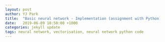 ```yaml
---
layout: post
author: YJ Park
title:  "Basic neural network - Implementation (assignment with Python)"
date:   2019-06-09 10:50:00 +1000
categories: jekyll update
tags: neural network, vectorisation, neural network python code
---
```

<head>
	<!-- Global site tag (gtag.js) - Google Analytics -->
	<script async src="https://www.googletagmanager.com/gtag/js?id=UA-127453746-1"></script>
	<script>
		  window.dataLayer = window.dataLayer || [];
		  function gtag(){dataLayer.push(arguments);}
		  gtag('js', new Date());

		  gtag('config', 'UA-127453746-1');
	</script>
</head>

In this post, I will go through how a basic neural network with one hidden layer can be implemented with its vectorisation.
This is Part 2 of the basic neural network series so if you are interested in the mathematics involved in neural networks, you can have a look at [Part 1](http://yjpark.me/blog/jekyll/update/2019/06/09/basic-neural-network-part1.html).

The data set used in this NN example is based on [THE MNIST DATABASE of handwritten digits](http://yann.lecun.com/exdb/mnist/).

## Basic points of this NN implementation
The implementation of the neural network is done through matrix calculation for each batch. 

While an element-wise multiplication is used in some cases, a dot product is mainly utilised during the forward and backpropagation process where two examples in a batch need to be multiplied and added together.

With the MNIST data set, input matrix’s first dimension is a batch size (e.g. default batch size used is 20 in MNIST). Input matrix’s second dimension is 784 (28x28) representing pixels to make up a digit. The example of the input can be visualised by using the “visualise_individual_data” function in the source code below, displaying the digit in a plot as follow.


![An example of the input data](../../../../../../assets/images/Example_of_the_input_data.png)

{% highlight  Python%}
#utility function to visualise a csv row into a digit
def visualise_individual_data(data):
    img_sz = 28
    img_index = 20
    image = data[img_index,:]
    im_sq = np.reshape(image, (img_sz, img_sz))
    plt.imshow(im_sq, cmap='Greys', interpolation='nearest')
    plt.show()
{% endhighlight %}

Output matrix’s first dimension is also a batch size. Output matrix’s second dimension is the number of classes/labels (i.e. 10 digits in MNIST).

Input values are shuffled so that different digit numbers can be mixed within a training batch. However, a testing set does not get shuffled. Without standardising input values, the learning process is too slow. Thus, input values are standardised around mean 0.0 and standard deviation 1.0 for each batch prior to forwarding through the network.

Two loss functions are implemented: Quadratic cost function and Cross entropy cost function to compare the performance between two.

Similarly, without standardising weights and biases, the learning process is tedious. Therefore, random weights and biases are initialised with mean 0.0 and standard deviation 1.0. To aim for a better initialisation, [Kaiming initialisation](https://arxiv.org/abs/1502.01852) is implemented by multiplying √(2/(input size)) to the random initialisation. The comparison of the performance is listed in the result section.

A function to reduce the learning rate as the epoch increases is implemented to ensure that the gradient steps are reduced when it is closer to the optimum. Output labels are vectorized through an one-hot encoding method to compare it with the prediction and obtain accuracy.

## The implementation of NN class
The NN class is implemented with:
1. Forward function;
2. Backward function (backpropagation);
3. Random and Kaiming initialisation of weights and biases; and
4. Quadratic and Cross Entropy cost function;

### Forward function of NN class
As this NN class consists of only one hidden layer and one output layer, a forward function is quite straight forward.

![Forward formula](../../../../../../assets/images/Forward_formula.PNG)

{% highlight  Python%}
#main function - forward implemented with vectorisation
def forward(self, x):
    #hidden layer
    self.neth = np.dot(x, self.w1.T) + np.dot(self.b, self.b1.T)
    self.outh = self.sigmoid(self.neth)
    #output layer
    self.neto = np.dot(self.outh, self.w2.T) + np.dot(self.b, self.b2.T)
    self.y_hat = self.sigmoid(self.neto)
{% endhighlight %}

Activation function in this case is a sigmoid function:

![Sigmoid formula](../../../../../../assets/images/Example_of_sigmoid.PNG)

{% highlight  Python%}
#sigmoid activation
def sigmoid(self, x):
    return 1 / (1+np.exp(-x))
{% endhighlight %}

### Backward function (backpropagation) of NN class
Backpropagation uses a chain rule to step backward and adjusts weights and biases of the current NN layers.
The example of the chain rule implemented is:

![Example_backprop](../../../../../../assets/images/Example_of_backprop.png)

When the formula is implemented with codes, it does not look too bad.

{% highlight  Python%}
#main function - back propagation implemented with vectorisation
def backward(self, x, y, lr):
    #last batch may have lesser samples than the specified batch size
    d_w2 = np.dot(self.outh.T, ((1/x.shape[0]) * (self.y_hat - y) * self.d_sigmoid(self.y_hat)))
    d_b2 = np.dot(self.b.T, ((1/x.shape[0]) * (self.y_hat - y) * self.d_sigmoid(self.y_hat)))
    d_w1 = np.dot(x.T, (np.dot((1/x.shape[0])  * (self.y_hat - y) * self.d_sigmoid(self.y_hat), self.w2) *
             self.d_sigmoid(self.outh)))
    d_b1 = np.dot(self.b.T, (np.dot((1/x.shape[0])  * (self.y_hat - y) * self.d_sigmoid(self.y_hat), self.w2) *
             self.d_sigmoid(self.outh)))
    #update the weights with a learning rate
    self.w1 -= lr * d_w1.T
    self.w2 -= lr * d_w2.T
    self.b1 -= lr * d_b1.T
    self.b2 -= lr * d_b2.T
{% endhighlight %}

To apply a chain rule here, the beautiful derivative of a sigmoid function needs to be defined as:

![Derivative_sigmoid](../../../../../../assets/images/Derivative_sigmoid.png)

{% highlight  Python%}
#sigmoid derivative
def d_sigmoid(self, out):
    return np.multiply(out, (1 - out))
{% endhighlight %}

### Initialisation of weights and biases of NN class
Before starting to train, we will need to initialise weights and biases of a hidden layer.
There are two initialisation methods implemented here: 1) Random initalisation; and 2) Kaiming initialisation.

Random initalisation is set with mean 0.0 and standard deviation 1.0.

{% highlight  Python%}
#random initialisation with mean 0. and std 1.
def random_init(self, bs):
    #make sure self.w.T first dimension aligns with self.x second dimension
    assert self.n_input == self.x.shape[1], "input numbers not equal to matrix dimension"
    mean = 0.0
    std = 1.0
    self.w1 = np.random.normal(mean, std, (self.n_hidden, self.n_input))
    self.w2 = np.random.normal(mean, std, (self.n_output, self.n_hidden))
    self.b = np.ones((bs, 1))
    self.b1 = np.random.normal(mean, std, (self.n_hidden, 1))
    self.b2 = np.random.normal(mean, std, (self.n_output, 1))
{% endhighlight %}

Kaiming initialisation has an additional step by multiplying √(2/(input size)) to each randomised weights.

{% highlight  Python%}
#kaiming initialisation
def kaiming_init(self, bs):
    #initialise with mean 0 and std 1 multiplied by square root two divided by input size
    mean = 0.0
    std = 1.0
    self.w1 = np.random.normal(mean, std, (self.n_hidden, self.n_input))*math.sqrt(2./self.n_input)
    self.w2 = np.random.normal(mean, std, (self.n_output, self.n_hidden))*math.sqrt(2./self.n_hidden)
    self.b = np.ones((bs, 1))
    self.b1 = np.random.normal(mean, std, (self.n_hidden, 1))
    self.b2 = np.random.normal(mean, std, (self.n_output, 1))
{% endhighlight %}

### Cost functions of NN class
There are two loss/cost functions that are implemented: Quadratic and Cross entropy.

![Quad_loss](../../../../../../assets/images/Quadratic_loss.png)

{% highlight  Python%}
#quadratic loss function
def quad_loss(self, y):
    #1/2 as part of matrix mean operation
    return np.square(self.y_hat - y).mean()
{% endhighlight %}

Cross entropy loss is implemented as follow:

![Cross_entropy_loss](../../../../../../assets/images/Cross_entropy.png)

{% highlight  Python%}
#cross entropy loss
def cross_entropy_loss(self, x, y):
    return -(y*np.log(self.y_hat)+(1.-y)*np.log(1.-self.y_hat)).mean()
{% endhighlight %}

## Results of a small neural network on the MNIST data
Given all other parameter are equivalent, Kaiming initialisation provides marginally better accuracy. The network with Kaiming initialisation starts at higher accuracy and improves more quickly. However, regardless of different initialisation methods, the gap between the training and test accuracy becomes wider as the number of epochs increases. This may be due to overfitting starting to occur with the training data.

![Result_quad](../../../../../../assets/images/Result_quad.png)

![Result_quad_plot](../../../../../../assets/images/Result_quad_plot.png)

### Different learning rates
With a small learning rate (lr) such as 0.001, the learning process is very slow (in particular, for the model with random initialisation) and it still displays underfitting symptoms after 30 epochs for both models. The lr 0.1 improves slower than the performance with the learning rate 3.0 but this learning rate seems to be appropriate (95.18%) as the accuracy reaches to a higher performance compared to the performance of 94.81% with lr = 3.0 for the network with Kaiming initialisation. The lr 1.0 is similarly effective while the lr 10 performs as worse as lr = 0.001.

When lr is 100, the network performance does not improve better than that of the smaller learning rates for both models. 

![lr_table](../../../../../../assets/images/lr_changes_table.png)

Overall, the learning rate of 0.1 and 1 provides the better accuracy for the model with Kaiming initialisation while the learning rate of 1 and 10 works better for the model with random initialisation.

![lr_table](../../../../../../assets/images/lr_changes_plot.png)

Lr of 100 performs terribly because the network cannot perform the gradient descent properly. With the too large learning rate, the model’s convergence cannot be made as it only goes back and forth near the similar points instead of descending towards the optimum.

![Large_learning_rate](../../../../../../assets/images/Large_lr.png)

### Cross entropy loss function
The both networks achieve a similar accuracy with the cross-entropy cost function. Despite small improvements in the accuracy for the model with Kaiming initialisation, according to [Nielsen (2018)](http://neuralnetworksanddeeplearning.com/chap3.html) , the cross-entropy cost function can be resilient to the issues associated with the quadratic cost function’s slowdown of learning when using many-layer and multi-neuron network. Hence, using the cross-entropy cost function makes sense when there is a neural network with many layers and nodes.

![Result_cross_entropy](../../../../../../assets/images/Result_cross_entropy.png)

### Combination of different hyper-parameters
The increased hidden node of 90 provides better accuracy of 97.20% on the test dataset. The accuracy of 97.20% is reached within 30 epochs, thus, the number of epochs over 30 does not make a difference.

Without increasing the number of nodes in a hidden layer, the maximum accuracy is 95.74% with epochs=30, lr=1.0, bs=20, and lr decay with the cross-entropy cost function.

![Result_different_hyper_parameters](../../../../../../assets/images/Result_different hyper-parameters.png)

Overall, it seems to be important to identify appropriate hyper-parameters for a given data set and a model for a task through experiments. 

For the mnist dataset, the neural network with one hidden layer and one output layer performs better with a cross-entropy cost function, Kaiming initialisation, learning rate decay, and the settings of epochs=30, lr=1.0, bs=20, and hidden nodes=90 in my experiments.